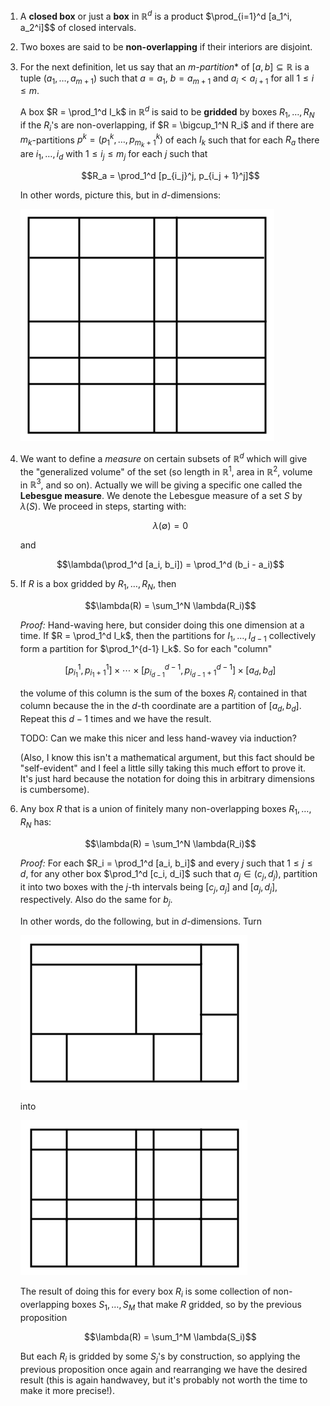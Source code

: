 1. A **closed box** or just a **box** in $\mathbb{R}^d$ is a product $\prod_{i=1}^d [a_1^i, a_2^i]$$ of closed intervals.

2. Two boxes are said to be  **non-overlapping** if their interiors are disjoint.

3. For the next definition, let us say that an *$m$-partition** of $[a, b] \subseteq \mathbb{R}$ is a tuple $(a_1, \ldots, a_{m+1})$ such that $a = a_1$, $b = a_{m+1}$ and $a_i < a_{i+1}$ for all $1 \leq i \leq m$.

    A box $R = \prod_1^d I_k$ in $\mathbb{R}^d$ is said to be **gridded** by boxes $R_1, \ldots, R_N$ if the $R_i$'s are non-overlapping, if $R = \bigcup_1^N R_i$ and if there are $m_k$-partitions $p^k = (p_1^k, \ldots, p_{m_k + 1}^k)$ of each $I_k$ such that for each $R_a$ there are $i_1, \ldots, i_d$ with $1 \leq i_j \leq m_j$ for each $j$ such that

    $$R_a = \prod_1^d [p_{i_j}^j, p_{i_j + 1}^j]$$

    In other words, picture this, but in $d$-dimensions:

    ![gridded box in $\mathbb{R}^2$](gridded_boxes.png)


4. We want to define a *measure* on certain subsets of $\mathbb{R}^d$ which will give the "generalized volume" of the set (so length in $\mathbb{R}^1$, area in $\mathbb{R}^2$, volume in $\mathbb{R}^3$, and so on). Actually we will be giving a specific one called the **Lebesgue measure**. We denote the Lebesgue measure of a set $S$ by $\lambda(S)$. We proceed in steps, starting with:

    $$\lambda(\emptyset) = 0$$

    and

    $$\lambda(\prod_1^d [a_i, b_i]) = \prod_1^d (b_i - a_i)$$

5. If $R$ is a box gridded by $R_1, \ldots, R_N$, then

    $$\lambda(R) = \sum_1^N \lambda(R_i)$$

    *Proof:* Hand-waving here, but consider doing this one dimension at a time. If $R = \prod_1^d I_k$, then the partitions for $I_1, \ldots, I_{d-1}$ collectively form a partition for $\prod_1^{d-1} I_k$. So for each "column"

    $$[p_{i_1}^1, p_{i_1 + 1}^1] \times \cdots \times [p_{i_{d-1}}^{d-1}, p_{i_{d-1} + 1}^{d-1}] \times [a_d, b_d]$$

    the volume of this column is the sum of the boxes $R_i$ contained in that column because the in the $d$-th coordinate are a partition of $[a_d, b_d]$. Repeat this $d-1$ times and we have the result.

    TODO: Can we make this nicer and less hand-wavey via induction?

    (Also, I know this isn't a mathematical argument, but this fact should be "self-evident" and I feel a little silly taking this much effort to prove it. It's just hard because the notation for doing this in arbitrary dimensions is cumbersome).

6. Any box $R$ that is a union of finitely many non-overlapping boxes $R_1, \ldots, R_N$ has:

    $$\lambda(R) = \sum_1^N \lambda(R_i)$$

    *Proof:* For each $R_i = \prod_1^d [a_i, b_i]$ and every $j$ such that $1 \leq j \leq d$, for any other box $\prod_1^d [c_i, d_i]$ such that $a_j \in (c_j, d_j)$, partition it into two boxes with the $j$-th intervals being $[c_j, a_j]$ and $[a_j, d_j]$, respectively. Also do the same for $b_j$.

    In other words, do the following, but in $d$-dimensions. Turn

    ![box in $\mathbb{R}^2$ that is a finite union of non-overlapping boxes](union_nonoverlapping_boxes.png)

    into

    !["extending the lines" of the previous box](union_nonoverlapping_boxes_extended_lines.png)

    The result of doing this for every box $R_i$ is some collection of non-overlapping boxes $S_1, \ldots, S_M$ that make $R$ gridded, so by the previous proposition

    $$\lambda(R) = \sum_1^M \lambda(S_i)$$

    But each $R_i$ is gridded by some $S_j$'s by construction, so applying the previous proposition once again and rearranging we have the desired result (this is again handwavey, but it's probably not worth the time to make it more precise!).
